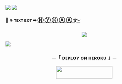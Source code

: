 
 
<img src="https://user-images.githubusercontent.com/73097560/115834477-dbab4500-a447-11eb-908a-139a6edaec5c.gif"> 
 <img src="https://readme-typing-svg.herokuapp.com?color=00FFFF&width=420&lines=🔅+Ⓝⓨⓚⓐⓐ+Ⓜⓤⓢⓘⓒ+Ⓑⓞⓣ+🔅">


**🍇 ※ ᴛᴇxᴛ ʙᴏᴛ ➠ [ Ⓝ Ⓨ Ⓚ Ⓐ Ⓐ ࿐](https://t.me/NEXUXBOTS)**


</h2>
<p align="center">
  <img src="https://graph.org/file/ae479d362c7b3d8e2396c.jpg">
</p>

 <img src="https://readme-typing-svg.herokuapp.com?color=FF00FF&width=420&lines=💌+Ⓓⓔⓟⓛⓞⓨ+ⓞⓝ+Ⓗⓔⓡⓞⓚⓤ+Ⓝⓞⓦ+💌">


<h3 align="center">
    ─「 ᴅᴇᴩʟᴏʏ ᴏɴ ʜᴇʀᴏᴋᴜ 」─
</h3>

<p align="center"><a href="https://dashboard.heroku.com/new?template=https://github.com/tinaarobot/ROYMUSIC"> <img src="https://img.shields.io/badge/Deploy%20On%20Heroku-C0C0C0?style=for-the-badge&logo=heroku" width="180" height="40"/></a></p>


